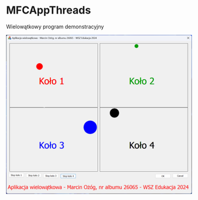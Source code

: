 # MFCAppThreads
Wielowątkowy program demonstracyjny

![alt text](https://github.com/marcinozog/MFCAppThreads/blob/main/screen.png)
